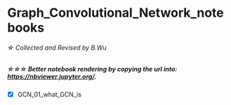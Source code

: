 # Graph_Convolutional_Network_notebooks
###### ☆ Collected and Revised by B.Wu
##### ☆☆☆ Better notebook rendering by copying the url into: https://nbviewer.jupyter.org/.


+ [x] GCN_01_what_GCN_is
